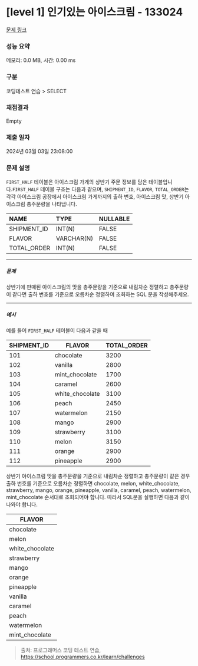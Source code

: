 # [level 1] 인기있는 아이스크림 - 133024 

[문제 링크](https://school.programmers.co.kr/learn/courses/30/lessons/133024) 

### 성능 요약

메모리: 0.0 MB, 시간: 0.00 ms

### 구분

코딩테스트 연습 > SELECT

### 채점결과

Empty

### 제출 일자

2024년 03월 03일 23:08:00

### 문제 설명

<p><code>FIRST_HALF</code> 테이블은 아이스크림 가게의 상반기 주문 정보를 담은 테이블입니다.<code>FIRST_HALF</code> 테이블 구조는 다음과 같으며, <code>SHIPMENT_ID</code>, <code>FLAVOR</code>, <code>TOTAL_ORDER</code>는 각각 아이스크림 공장에서 아이스크림 가게까지의 출하 번호, 아이스크림 맛, 상반기 아이스크림 총주문량을 나타냅니다. </p>
<table class="table">
        <thead><tr>
<th style="text-align: left">NAME</th>
<th style="text-align: left">TYPE</th>
<th>NULLABLE</th>
</tr>
</thead>
        <tbody><tr>
<td style="text-align: left">SHIPMENT_ID</td>
<td style="text-align: left">INT(N)</td>
<td>FALSE</td>
</tr>
<tr>
<td style="text-align: left">FLAVOR</td>
<td style="text-align: left">VARCHAR(N)</td>
<td>FALSE</td>
</tr>
<tr>
<td style="text-align: left">TOTAL_ORDER</td>
<td style="text-align: left">INT(N)</td>
<td>FALSE</td>
</tr>
</tbody>
      </table>
<hr>

<h5>문제</h5>

<p>상반기에 판매된 아이스크림의 맛을 총주문량을 기준으로 내림차순 정렬하고 총주문량이 같다면 출하 번호를 기준으로 오름차순 정렬하여 조회하는 SQL 문을 작성해주세요.</p>

<hr>

<h5>예시</h5>

<p>예를 들어 <code>FIRST_HALF</code> 테이블이 다음과 같을 때 </p>
<table class="table">
        <thead><tr>
<th>SHIPMENT_ID</th>
<th>FLAVOR</th>
<th>TOTAL_ORDER</th>
</tr>
</thead>
        <tbody><tr>
<td>101</td>
<td>chocolate</td>
<td>3200</td>
</tr>
<tr>
<td>102</td>
<td>vanilla</td>
<td>2800</td>
</tr>
<tr>
<td>103</td>
<td>mint_chocolate</td>
<td>1700</td>
</tr>
<tr>
<td>104</td>
<td>caramel</td>
<td>2600</td>
</tr>
<tr>
<td>105</td>
<td>white_chocolate</td>
<td>3100</td>
</tr>
<tr>
<td>106</td>
<td>peach</td>
<td>2450</td>
</tr>
<tr>
<td>107</td>
<td>watermelon</td>
<td>2150</td>
</tr>
<tr>
<td>108</td>
<td>mango</td>
<td>2900</td>
</tr>
<tr>
<td>109</td>
<td>strawberry</td>
<td>3100</td>
</tr>
<tr>
<td>110</td>
<td>melon</td>
<td>3150</td>
</tr>
<tr>
<td>111</td>
<td>orange</td>
<td>2900</td>
</tr>
<tr>
<td>112</td>
<td>pineapple</td>
<td>2900</td>
</tr>
</tbody>
      </table>
<p>상반기 아이스크림 맛을 총주문량을 기준으로 내림차순 정렬하고 총주문량이 같은 경우 출하 번호를 기준으로 오름차순 정렬하면 chocolate, melon, white_chocolate, strawberry, mango, orange, pineapple, vanilla, caramel, peach, watermelon, mint_chocolate 순서대로 조회되어야 합니다. 따라서 SQL문을 실행하면 다음과 같이 나와야 합니다. </p>
<table class="table">
        <thead><tr>
<th>FLAVOR</th>
</tr>
</thead>
        <tbody><tr>
<td>chocolate</td>
</tr>
<tr>
<td>melon</td>
</tr>
<tr>
<td>white_chocolate</td>
</tr>
<tr>
<td>strawberry</td>
</tr>
<tr>
<td>mango</td>
</tr>
<tr>
<td>orange</td>
</tr>
<tr>
<td>pineapple</td>
</tr>
<tr>
<td>vanilla</td>
</tr>
<tr>
<td>caramel</td>
</tr>
<tr>
<td>peach</td>
</tr>
<tr>
<td>watermelon</td>
</tr>
<tr>
<td>mint_chocolate</td>
</tr>
</tbody>
      </table>

> 출처: 프로그래머스 코딩 테스트 연습, https://school.programmers.co.kr/learn/challenges